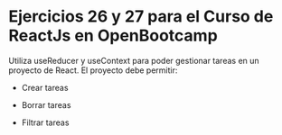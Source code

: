 # Ejercicios 26 y 27 para el Curso de ReactJs en OpenBootcamp

Utiliza useReducer y useContext para poder gestionar tareas en un proyecto de React. El proyecto debe permitir:

- Crear tareas

- Borrar tareas

- Filtrar tareas
